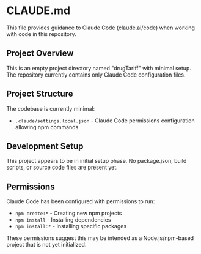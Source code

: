 # CLAUDE.md

This file provides guidance to Claude Code (claude.ai/code) when working with code in this repository.

## Project Overview

This is an empty project directory named "drugTariff" with minimal setup. The repository currently contains only Claude Code configuration files.

## Project Structure

The codebase is currently minimal:
- `.claude/settings.local.json` - Claude Code permissions configuration allowing npm commands

## Development Setup

This project appears to be in initial setup phase. No package.json, build scripts, or source code files are present yet.

## Permissions

Claude Code has been configured with permissions to run:
- `npm create:*` - Creating new npm projects
- `npm install` - Installing dependencies
- `npm install:*` - Installing specific packages

These permissions suggest this may be intended as a Node.js/npm-based project that is not yet initialized.